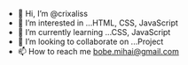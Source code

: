 - 👋 Hi, I’m @crixaliss
- 👀 I’m interested in ...HTML, CSS, JavaScript
- 🌱 I’m currently learning ...CSS, JavaScript
- 💞️ I’m looking to collaborate on ...Project
- 📫 How to reach me bobe.mihai@gmail.com

<!---
crixaliss/crixaliss is a ✨ special ✨ repository because its `README.md` (this file) appears on your GitHub profile.
You can click the Preview link to take a look at your changes.
--->
